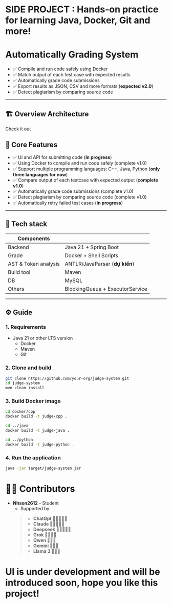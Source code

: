 
# SIDE PROJECT : Hands-on practice for learning **Java**, **Docker**, **Git** and more!

# Automatically Grading System

  - ✅ Compile and run code safely using Docker
  - ✅ Match output of each test case with expected results
  - ✅ Automatically grade code submissions
  - ✅ Export results as JSON, CSV and more formats (**expected v2.0**)
  - ✅ Detect plagiarism by comparing source code

---
## 🏗️ Overview Architecture
[Check it out]()

## 🚀 Core Features

  - ✅ UI and API for submitting code (**In progress**)
  - ✅ Using Docker to compile and run code safely (complete v1.0)
  - ✅ Support multiple programming languages: C++, Java, Python (**only three languages for now**)
  - ✅ Compare output of each testcase with expected output (**complete v1.0**)
  - ✅ Automatically grade code submissions (complete v1.0)
  - ✅ Detect plagiarism by comparing source code (complete v1.0)
  - ✅ Automatically retry failed test cases (**In progress**)



---

## 🧰 Tech stack

| Components           |                                 |
|----------------------|---------------------------------|
| Backend              | Java 21 + Spring Boot           |
| Grade                | Docker + Shell Scripts          |
| AST & Token analysis | ANTLR/JavaParser (**dự kiến**)  |
| Build tool           | Maven                           |
| DB                   | MySQL                           |
| Others               | BlockingQueue + ExecutorService |

---

## ⚙️ Guide

### 1. Requirements

- Java 21 or other LTS version
  - Docker
  - Maven
  - Git

### 2. Clone and build

```bash
git clone https://github.com/your-org/judge-system.git
cd judge-system
mvn clean install
```

### 3. Build Docker image

```bash
cd docker/cpp
docker build -t judge-cpp .

cd ../java
docker build -t judge-java .

cd ../python
docker build -t judge-python .
```

### 4. Run the application

```bash
java -jar target/judge-system.jar
```

# 👨‍💻 Contributors
- **Nhson2612** - Student
  - Supported by:
  >   - **ChatGpt 🤖🤖🤖🤖🤖**
  >   - **Claude 🤖🤖🤖🤖🤖**
  >   - **Deepseek 🤖🤖🤖🤖🤖**
  >   - **Grok 🤖🤖🤖🤖**
  >   - **Qwen 🤖🤖🤖**
  >   - **Gemini 🤖🤖🤖**
  >   - **Llama 3 🤖🤖🤖**

# UI is under development and will be introduced soon, hope you like this project!